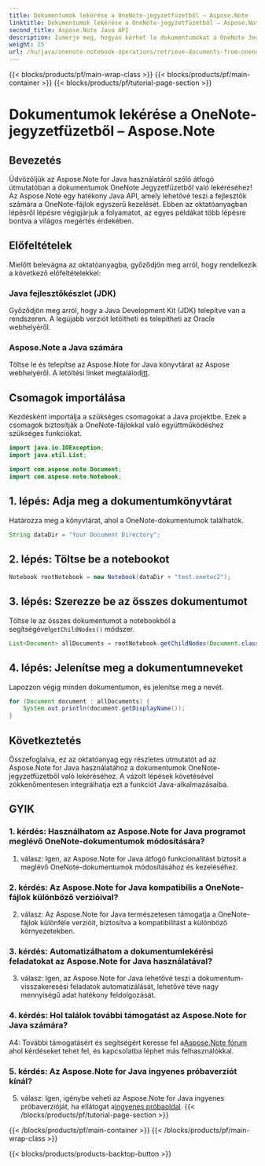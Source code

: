 ```yaml
---
title: Dokumentumok lekérése a OneNote-jegyzetfüzetből – Aspose.Note
linktitle: Dokumentumok lekérése a OneNote-jegyzetfüzetből – Aspose.Note
second_title: Aspose.Note Java API
description: Ismerje meg, hogyan kérhet le dokumentumokat a OneNote Jegyzetfüzetből az Aspose.Note for Java használatával. Kövesse lépésenkénti útmutatónkat a zökkenőmentes integráció érdekében.
weight: 25
url: /hu/java/onenote-notebook-operations/retrieve-documents-from-onenote-notebook/
---
```


{{< blocks/products/pf/main-wrap-class >}}
{{< blocks/products/pf/main-container >}}
{{< blocks/products/pf/tutorial-page-section >}}

# Dokumentumok lekérése a OneNote-jegyzetfüzetből – Aspose.Note

## Bevezetés

Üdvözöljük az Aspose.Note for Java használatáról szóló átfogó útmutatóban a dokumentumok OneNote Jegyzetfüzetből való lekéréséhez! Az Aspose.Note egy hatékony Java API, amely lehetővé teszi a fejlesztők számára a OneNote-fájlok egyszerű kezelését. Ebben az oktatóanyagban lépésről lépésre végigjárjuk a folyamatot, az egyes példákat több lépésre bontva a világos megértés érdekében.

## Előfeltételek

Mielőtt belevágna az oktatóanyagba, győződjön meg arról, hogy rendelkezik a következő előfeltételekkel:

### Java fejlesztőkészlet (JDK)

Győződjön meg arról, hogy a Java Development Kit (JDK) telepítve van a rendszeren. A legújabb verziót letöltheti és telepítheti az Oracle webhelyéről.

### Aspose.Note a Java számára

 Töltse le és telepítse az Aspose.Note for Java könyvtárat az Aspose webhelyéről. A letöltési linket megtalálod[itt](https://releases.aspose.com/note/java/).

## Csomagok importálása

Kezdésként importálja a szükséges csomagokat a Java projektbe. Ezek a csomagok biztosítják a OneNote-fájlokkal való együttműködéshez szükséges funkciókat.

```java
import java.io.IOException;
import java.util.List;

import com.aspose.note.Document;
import com.aspose.note.Notebook;
```

## 1. lépés: Adja meg a dokumentumkönyvtárat

Határozza meg a könyvtárat, ahol a OneNote-dokumentumok találhatók.

```java
String dataDir = "Your Document Directory";
```

## 2. lépés: Töltse be a notebookot

```java
Notebook rootNotebook = new Notebook(dataDir + "test.onetoc2");
```

## 3. lépés: Szerezze be az összes dokumentumot

 Töltse le az összes dokumentumot a notebookból a segítségével`getChildNodes()` módszer.

```java
List<Document> allDocuments = rootNotebook.getChildNodes(Document.class);
```

## 4. lépés: Jelenítse meg a dokumentumneveket

Lapozzon végig minden dokumentumon, és jelenítse meg a nevét.

```java
for (Document document : allDocuments) {
    System.out.println(document.getDisplayName());
}
```

## Következtetés

Összefoglalva, ez az oktatóanyag egy részletes útmutatót ad az Aspose.Note for Java használatához a dokumentumok OneNote-jegyzetfüzetből való lekéréséhez. A vázolt lépések követésével zökkenőmentesen integrálhatja ezt a funkciót Java-alkalmazásaiba.

## GYIK

### 1. kérdés: Használhatom az Aspose.Note for Java programot meglévő OneNote-dokumentumok módosítására?

1. válasz: Igen, az Aspose.Note for Java átfogó funkcionalitást biztosít a meglévő OneNote-dokumentumok módosításához és kezeléséhez.

### 2. kérdés: Az Aspose.Note for Java kompatibilis a OneNote-fájlok különböző verzióival?

2. válasz: Az Aspose.Note for Java természetesen támogatja a OneNote-fájlok különféle verzióit, biztosítva a kompatibilitást a különböző környezetekben.

### 3. kérdés: Automatizálhatom a dokumentumlekérési feladatokat az Aspose.Note for Java használatával?

3. válasz: Igen, az Aspose.Note for Java lehetővé teszi a dokumentum-visszakeresési feladatok automatizálását, lehetővé téve nagy mennyiségű adat hatékony feldolgozását.

### 4. kérdés: Hol találok további támogatást az Aspose.Note for Java számára?

 A4: További támogatásért és segítségért keresse fel a[Aspose.Note fórum](https://forum.aspose.com/c/note/28) ahol kérdéseket tehet fel, és kapcsolatba léphet más felhasználókkal.

### 5. kérdés: Az Aspose.Note for Java ingyenes próbaverziót kínál?

 5. válasz: Igen, igénybe veheti az Aspose.Note for Java ingyenes próbaverzióját, ha ellátogat a[ingyenes próbaoldal](https://releases.aspose.com/).
{{< /blocks/products/pf/tutorial-page-section >}}

{{< /blocks/products/pf/main-container >}}
{{< /blocks/products/pf/main-wrap-class >}}

{{< blocks/products/products-backtop-button >}}
